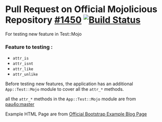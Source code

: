 # Pull Request on Official Mojolicious Repository [#1450](https://github.com/mojolicious/mojo/pull/1450) [![Build Status](https://travis-ci.com/yusrideb-mojolicious-test/App-Mojo-Test.svg?branch=master)](https://travis-ci.com/yusrideb-mojolicious-test/App-Mojo-Test)

For testing new feature in Test::Mojo

### Feature to testing :
- `attr_is`
- `attr_isnt`
- `attr_like`
- `attr_unlike`

Before testing new features, the application has an additional `App::Test::Mojo` module 
to cover all the `attr_*` methods.

all the `attr_*` methods in the `App::Test::Mojo` module are from 
[pau4o:master](https://github.com/pau4o/mojo/blob/master/lib/Test/Mojo.pm)

Example HTML Page are from [Official Bootstrap Example Blog Page](https://getbootstrap.com/docs/4.4/examples/blog/)

